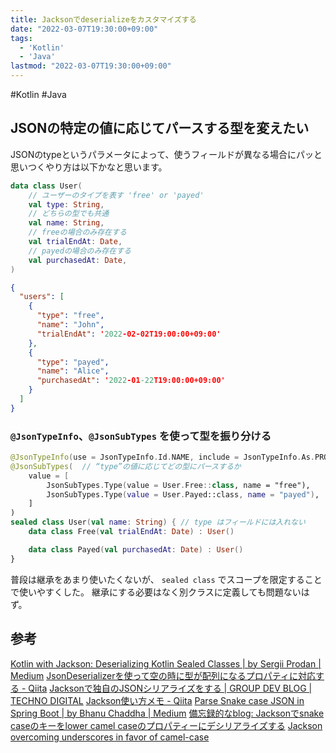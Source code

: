 ```yaml
---
title: Jacksonでdeserializeをカスタマイズする
date: "2022-03-07T19:30:00+09:00"
tags:
  - 'Kotlin'
  - 'Java'
lastmod: "2022-03-07T19:30:00+09:00"
---
```


#Kotlin #Java



## JSONの特定の値に応じてパースする型を変えたい

JSONのtypeというパラメータによって、使うフィールドが異なる場合にパッと思いつくやり方は以下かなと思います。

```kotlin
data class User(
    // ユーザーのタイプを表す 'free' or 'payed'
    val type: String,
    // どちらの型でも共通
    val name: String,
    // freeの場合のみ存在する
    val trialEndAt: Date,
    // payedの場合のみ存在する
    val purchasedAt: Date,
)
```

```json
{
  "users": [
    {
      "type": "free",
      "name": "John",
      "trialEndAt": '2022-02-02T19:00:00+09:00'
    },
    {
      "type": "payed",
      "name": "Alice",
      "purchasedAt": '2022-01-22T19:00:00+09:00'
    }
  ]
}
```


### `@JsonTypeInfo`、`@JsonSubTypes` を使って型を振り分ける

```kotlin
@JsonTypeInfo(use = JsonTypeInfo.Id.NAME, include = JsonTypeInfo.As.PROPERTY, property = "type") // “type” というJSONのキーで型を判別する
@JsonSubTypes(  // “type”の値に応じてどの型にパースするか
    value = [
        JsonSubTypes.Type(value = User.Free::class, name = "free"),
        JsonSubTypes.Type(value = User.Payed::class, name = "payed"),
    ]
)
sealed class User(val name: String) { // type はフィールドには入れない
    data class Free(val trialEndAt: Date) : User()

    data class Payed(val purchasedAt: Date) : User()
}
```

普段は継承をあまり使いたくないが、 `sealed class` でスコープを限定することで使いやすくした。
継承にする必要はなく別クラスに定義しても問題ないはず。

## 参考

[Kotlin with Jackson: Deserializing Kotlin Sealed Classes | by Sergii Prodan | Medium](https://serpro69.medium.com/kotlin-with-jackson-deserializing-kotlin-sealed-classes-c95f837e9164)
[JsonDeserializerを使って空の時に型が配列になるプロパティに対応する - Qiita](https://qiita.com/yotama/items/1a95329a8cd87f6f0460)
[Jacksonで独自のJSONシリアライズをする | GROUP DEV BLOG | TECHNO DIGITAL](https://www.tcdigital.jp/dev_blog/programming/jackson%E3%81%A7%E7%8B%AC%E8%87%AA%E3%81%AEjson%E3%82%B7%E3%83%AA%E3%82%A2%E3%83%A9%E3%82%A4%E3%82%BA%E3%82%92%E3%81%99%E3%82%8B/)
[Jackson使い方メモ - Qiita](https://qiita.com/opengl-8080/items/b613b9b3bc5d796c840c#%E5%9E%8B%E5%BC%95%E6%95%B0%E3%82%92%E6%8C%81%E3%81%A4%E3%82%AF%E3%83%A9%E3%82%B9%E3%82%92%E3%83%87%E3%82%B7%E3%83%AA%E3%82%A2%E3%83%A9%E3%82%A4%E3%82%BA%E3%81%99%E3%82%8B)
[Parse Snake case JSON in Spring Boot | by Bhanu Chaddha | Medium](https://medium.com/@bhanuchaddha/parse-snake-case-json-in-spring-boot-66b42627a791)
[備忘録的なblog: Jacksonでsnake caseのキーをlower camel caseのプロパティーにデシリアライズする](http://se-bikou.blogspot.com/2019/01/jacksonsnake-caselower-camel-case.html)
[Jackson overcoming underscores in favor of camel-case](https://stackoverflow.com/questions/10519265/jackson-overcoming-underscores-in-favor-of-camel-case)
